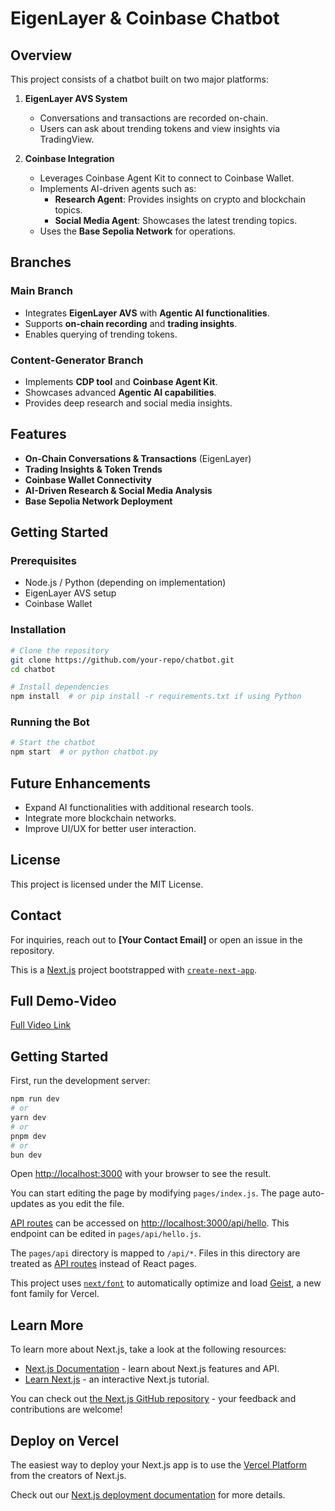 # EigenLayer & Coinbase Chatbot

## Overview
This project consists of a chatbot built on two major platforms:

1. **EigenLayer AVS System**
   - Conversations and transactions are recorded on-chain.
   - Users can ask about trending tokens and view insights via TradingView.
   
2. **Coinbase Integration**
   - Leverages Coinbase Agent Kit to connect to Coinbase Wallet.
   - Implements AI-driven agents such as:
     - **Research Agent**: Provides insights on crypto and blockchain topics.
     - **Social Media Agent**: Showcases the latest trending topics.
   - Uses the **Base Sepolia Network** for operations.

## Branches

### Main Branch
- Integrates **EigenLayer AVS** with **Agentic AI functionalities**.
- Supports **on-chain recording** and **trading insights**.
- Enables querying of trending tokens.

### Content-Generator Branch
- Implements **CDP tool** and **Coinbase Agent Kit**.
- Showcases advanced **Agentic AI capabilities**.
- Provides deep research and social media insights.

## Features
- **On-Chain Conversations & Transactions** (EigenLayer)
- **Trading Insights & Token Trends**
- **Coinbase Wallet Connectivity**
- **AI-Driven Research & Social Media Analysis**
- **Base Sepolia Network Deployment**

## Getting Started

### Prerequisites
- Node.js / Python (depending on implementation)
- EigenLayer AVS setup
- Coinbase Wallet

### Installation
```sh
# Clone the repository
git clone https://github.com/your-repo/chatbot.git
cd chatbot

# Install dependencies
npm install  # or pip install -r requirements.txt if using Python
```

### Running the Bot
```sh
# Start the chatbot
npm start  # or python chatbot.py
```

## Future Enhancements
- Expand AI functionalities with additional research tools.
- Integrate more blockchain networks.
- Improve UI/UX for better user interaction.

## License
This project is licensed under the MIT License.

## Contact
For inquiries, reach out to **[Your Contact Email]** or open an issue in the repository.

This is a [Next.js](https://nextjs.org) project bootstrapped with [`create-next-app`](https://nextjs.org/docs/pages/api-reference/create-next-app). 

## Full Demo-Video 
[Full Video Link](https://drive.google.com/drive/folders/1yt_nJuPzLsvNl1vl-SUEIM5AjQUzFqj6?usp=sharing)

## Getting Started

First, run the development server:

```bash
npm run dev
# or
yarn dev
# or
pnpm dev
# or
bun dev
```

Open [http://localhost:3000](http://localhost:3000) with your browser to see the result.

You can start editing the page by modifying `pages/index.js`. The page auto-updates as you edit the file.

[API routes](https://nextjs.org/docs/pages/building-your-application/routing/api-routes) can be accessed on [http://localhost:3000/api/hello](http://localhost:3000/api/hello). This endpoint can be edited in `pages/api/hello.js`.

The `pages/api` directory is mapped to `/api/*`. Files in this directory are treated as [API routes](https://nextjs.org/docs/pages/building-your-application/routing/api-routes) instead of React pages.

This project uses [`next/font`](https://nextjs.org/docs/pages/building-your-application/optimizing/fonts) to automatically optimize and load [Geist](https://vercel.com/font), a new font family for Vercel.

## Learn More

To learn more about Next.js, take a look at the following resources:

- [Next.js Documentation](https://nextjs.org/docs) - learn about Next.js features and API.
- [Learn Next.js](https://nextjs.org/learn-pages-router) - an interactive Next.js tutorial.

You can check out [the Next.js GitHub repository](https://github.com/vercel/next.js) - your feedback and contributions are welcome!

## Deploy on Vercel

The easiest way to deploy your Next.js app is to use the [Vercel Platform](https://vercel.com/new?utm_medium=default-template&filter=next.js&utm_source=create-next-app&utm_campaign=create-next-app-readme) from the creators of Next.js.

Check out our [Next.js deployment documentation](https://nextjs.org/docs/pages/building-your-application/deploying) for more details.

